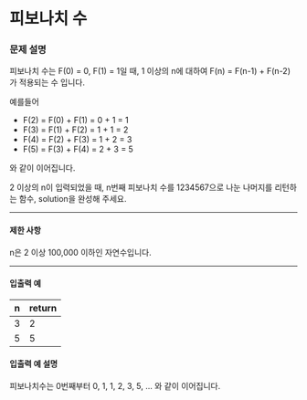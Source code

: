 # 피보나치 수

### 문제 설명

피보나치 수는 F(0) = 0, F(1) = 1일 때, 1 이상의 n에 대하여 F(n) = F(n-1) + F(n-2) 가 적용되는 수 입니다.

예를들어

<ul>
  <li>F(2) = F(0) + F(1) = 0 + 1 = 1</li>
  <li>F(3) = F(1) + F(2) = 1 + 1 = 2</li>
  <li>F(4) = F(2) + F(3) = 1 + 2 = 3</li>
  <li>F(5) = F(3) + F(4) = 2 + 3 = 5</li>
</ul>

와 같이 이어집니다.

2 이상의 n이 입력되었을 때, n번째 피보나치 수를 1234567으로 나눈 나머지를 리턴하는 함수, solution을 완성해 주세요.

<hr>

<h4>제한 사항</h4>

n은 2 이상 100,000 이하인 자연수입니다.

<hr>

<h4>입출력 예</h4>

<table>
  <thead>
    <tr>
      <th>n</th>
      <th>return</th>
    </tr>
  </thead>
  <tbody>
    <tr>
      <td>3</td>
      <td>2</td>
    </tr>
    <tr>
      <td>5</td>
      <td>5</td>
    </tr>
  </tbody>
</table>

<h4>입출력 예 설명</h4>

피보나치수는 0번째부터 0, 1, 1, 2, 3, 5, ... 와 같이 이어집니다.
